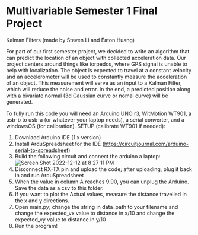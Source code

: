 # Multivariable Semester 1 Final Project
Kalman Filters (made by Steven Li and Eaton Huang)

For part of our first semester project, we decided to write an algorithm that can predict the location of an object with collected acceleration data.
Our project centers around things like torpedos, where GPS signal is unable to help with localization. The object is expected to travel at a constant velocity and an accelerometer will be used to constantly measure the acceleration of an object. This measurement will serve as an input to a Kalman Filter, which will reduce the noise and error. In the end, a predicted position along with a bivariate normal (3d Gaussian curve or nomal curve) will be generated.

To fully run this code you will need an Arduino UNO r3, WitMotion WT901, a usb-b to usb-a (or whatever your laptop needs), a serial converter, and a windowsOS (for calibration).
SETUP (calibrate WT901 if needed): 
1. Downlaod Arduino IDE (1.x version)
2. Install ArduSpreadsheet for the IDE (https://circuitjournal.com/arduino-serial-to-spreadsheet)
3. Build the following circuit and connect the arduino a laptop:
![Screen Shot 2022-12-12 at 8 27 11 PM](https://user-images.githubusercontent.com/74156687/207231143-5069183a-7d4d-4052-871e-f9ed2eb9f9c7.jpeg)
4. Disconnect RX-TX pin and upload the code; after uploading, plug it back in and run ArduSpreadsheet
5. When the value in column A reaches 9.90, you can unplug the Arduino. Save the data as a csv to this folder.
6. If you want to plot the Actual values, measure the distance travelled in the x and y directions.
7. Open main.py; change the string in data_path to your filename and change the expected_vx value to distance in x/10 and change the expected_vy value to distance in y/10
8. Run the program!
